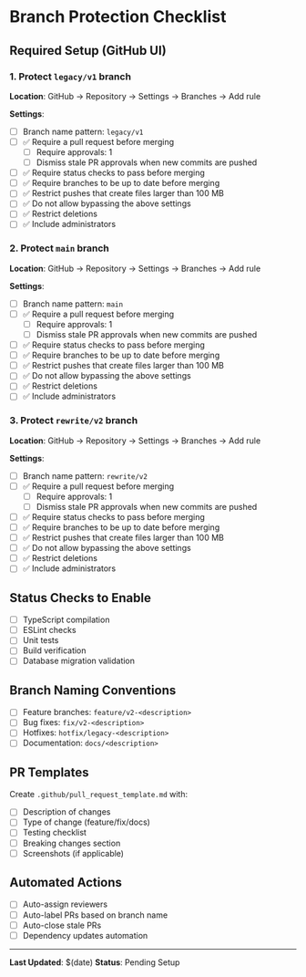 # Branch Protection Checklist

## Required Setup (GitHub UI)

### 1. Protect `legacy/v1` branch
**Location**: GitHub → Repository → Settings → Branches → Add rule

**Settings**:
- [ ] Branch name pattern: `legacy/v1`
- [ ] ✅ Require a pull request before merging
  - [ ] Require approvals: 1
  - [ ] Dismiss stale PR approvals when new commits are pushed
- [ ] ✅ Require status checks to pass before merging
- [ ] ✅ Require branches to be up to date before merging
- [ ] ✅ Restrict pushes that create files larger than 100 MB
- [ ] ✅ Do not allow bypassing the above settings
- [ ] ✅ Restrict deletions
- [ ] ✅ Include administrators

### 2. Protect `main` branch
**Location**: GitHub → Repository → Settings → Branches → Add rule

**Settings**:
- [ ] Branch name pattern: `main`
- [ ] ✅ Require a pull request before merging
  - [ ] Require approvals: 1
  - [ ] Dismiss stale PR approvals when new commits are pushed
- [ ] ✅ Require status checks to pass before merging
- [ ] ✅ Require branches to be up to date before merging
- [ ] ✅ Restrict pushes that create files larger than 100 MB
- [ ] ✅ Do not allow bypassing the above settings
- [ ] ✅ Restrict deletions
- [ ] ✅ Include administrators

### 3. Protect `rewrite/v2` branch
**Location**: GitHub → Repository → Settings → Branches → Add rule

**Settings**:
- [ ] Branch name pattern: `rewrite/v2`
- [ ] ✅ Require a pull request before merging
  - [ ] Require approvals: 1
  - [ ] Dismiss stale PR approvals when new commits are pushed
- [ ] ✅ Require status checks to pass before merging
- [ ] ✅ Require branches to be up to date before merging
- [ ] ✅ Restrict pushes that create files larger than 100 MB
- [ ] ✅ Do not allow bypassing the above settings
- [ ] ✅ Restrict deletions
- [ ] ✅ Include administrators

## Status Checks to Enable
- [ ] TypeScript compilation
- [ ] ESLint checks
- [ ] Unit tests
- [ ] Build verification
- [ ] Database migration validation

## Branch Naming Conventions
- [ ] Feature branches: `feature/v2-<description>`
- [ ] Bug fixes: `fix/v2-<description>`
- [ ] Hotfixes: `hotfix/legacy-<description>`
- [ ] Documentation: `docs/<description>`

## PR Templates
Create `.github/pull_request_template.md` with:
- [ ] Description of changes
- [ ] Type of change (feature/fix/docs)
- [ ] Testing checklist
- [ ] Breaking changes section
- [ ] Screenshots (if applicable)

## Automated Actions
- [ ] Auto-assign reviewers
- [ ] Auto-label PRs based on branch name
- [ ] Auto-close stale PRs
- [ ] Dependency updates automation

---

**Last Updated**: $(date)
**Status**: Pending Setup
